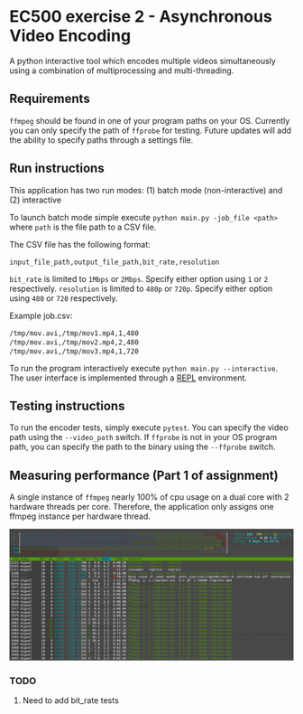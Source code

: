 # EC500 exercise 2 - Asynchronous Video Encoding
A python interactive tool which encodes multiple videos 
simultaneously using a combination of multiprocessing and
multi-threading.

## Requirements

`ffmpeg` should be found in one of your program paths on your OS. Currently you can only specify the path of 
`ffprobe` for testing. Future updates will add the ability to specify paths through a settings file. 

## Run instructions
This application has two run modes: (1) batch mode (non-interactive) and (2) interactive

To launch batch mode simple execute `python main.py -job_file <path>` where `path` is the file path to a CSV file.

The CSV file has the following format:
```
input_file_path,output_file_path,bit_rate,resolution
```

`bit_rate` is limited to `1Mbps` or `2Mbps`. Specify either option using `1` or `2` respectively.
`resolution` is limited to `480p` or `720p`. Specify either option using `480` or `720` respectively.

Example job.csv:
```
/tmp/mov.avi,/tmp/mov1.mp4,1,480
/tmp/mov.avi,/tmp/mov2.mp4,2,480
/tmp/mov.avi,/tmp/mov3.mp4,1,720
```

To run the program interactively execute `python main.py --interactive`.
The user interface is implemented through a [REPL](https://en.wikipedia.org/wiki/Read%E2%80%93eval%E2%80%93print_loop) 
environment.

## Testing instructions
To run the encoder tests, simply execute `pytest`. You can specify the video path using the `--video_path` switch.
If `ffprobe` is not in your OS program path, you can specify the path to the binary using the `--ffprobe` switch.

## Measuring performance (Part 1 of assignment)
A single instance of `ffmpeg` nearly 100% of cpu usage on a dual core with 2 hardware threads per core.
Therefore, the application only assigns one ffmpeg instance per hardware thread.

![htop output](media/htop_output.png "htop output")

### TODO
1. Need to add bit_rate tests